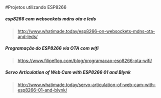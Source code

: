
#Projetos utilizando ESP8266

##### esp8266 com websockets mdns ota e leds

  > http://www.whatimade.today/esp8266-on-websockets-mdns-ota-and-leds/



##### Programação do ESP8266 via OTA com wifi
  > https://www.filipeflop.com/blog/programacao-esp8266-ota-wifi/
  
  
##### Servo Articulation of Web Cam with ESP8266 01 and Blynk  
  > http://www.whatimade.today/servo-articulation-of-web-cam-with-esp8266-01-and-blynk/
